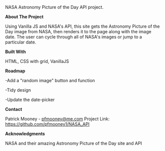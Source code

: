 NASA Astronomy Picture of the Day API project.

**About The Project**

Using Vanilla JS and NASA's API, this site gets the Astronomy Picture of the Day image from NASA, then renders it to the page along with the image date. The user can cycle through all of NASA's images or jump to a particular date.


**Built With**

HTML, CSS with grid, VanillaJS


**Roadmap**

-Add a "random image" button and function

-Tidy design

-Update the date-picker


**Contact**

Patrick Mooney - pfmooney@me.com Project Link: https://github.com/pfmooney1/NASA_API


**Acknowledgments**

NASA and their amazing Astronomy Picture of the Day site and API

